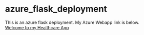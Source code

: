 # azure_flask_deployment
This is an azure flask deployment. My Azure Webapp link is below.
[Welcome to my Healthcare App](my-hha504-webapp.azurewebsites.net) 
